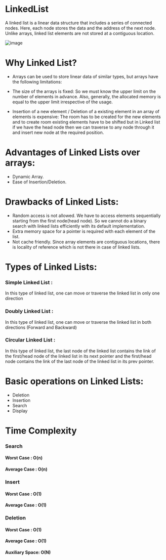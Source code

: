 # LinkedList
A linked list is a linear data structure that includes a series of connected nodes. Here, each node stores the data and the address of the next node.
Unlike arrays, linked list elements are not stored at a contiguous location.

![image](https://user-images.githubusercontent.com/54050193/197471318-1684f972-75af-4fba-9b03-d7aa7c575541.png)

# Why Linked List? 
* Arrays can be used to store linear data of similar types, but arrays have the following limitations:

* The size of the arrays is fixed:
So we must know the upper limit on the number of elements in advance. Also, generally, the allocated memory is equal to the upper limit irrespective of the usage. 

* Insertion of a new element / Deletion of a existing element in an array of elements is expensive: 
The room has to be created for the new elements and to create room existing elements have to be shifted but in Linked list if we have the head node then we can traverse to any node through it and insert new node at the required position.

# Advantages of Linked Lists over arrays:
* Dynamic Array.
* Ease of Insertion/Deletion.

# Drawbacks of Linked Lists: 
* Random access is not allowed. We have to access elements sequentially starting from the first node(head node). So we cannot do a binary search with linked lists efficiently with its default implementation. 
* Extra memory space for a pointer is required with each element of the list. 
* Not cache friendly. Since array elements are contiguous locations, there is locality of reference which is not there in case of linked lists.

# Types of Linked Lists:
### Simple Linked List :
In this type of linked list, one can move or traverse the linked list in only one direction

### Doubly Linked List :
In this type of linked list, one can move or traverse the linked list in both directions (Forward and Backward)

### Circular Linked List :
In this type of linked list, the last node of the linked list contains the link of the first/head node of the linked list in its next pointer and the first/head node contains the link of the last node of the linked list in its prev pointer.

# Basic operations on Linked Lists:
* Deletion
* Insertion
* Search 
* Display

# Time Complexity	
### Search  
#### Worst Case : O(n)	      
#### Average Case : O(n)

### Insert
#### Worst Case : O(1)	      
#### Average Case : O(1)

### Deletion 
#### Worst Case : O(1)	      
#### Average Case : O(1)

#### Auxiliary Space: O(N)
